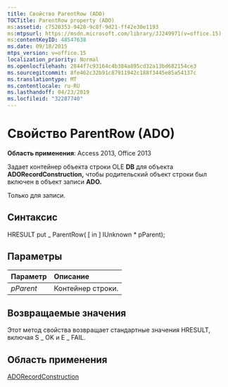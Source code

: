 ```yaml
---
title: Свойство ParentRow (ADO)
TOCTitle: ParentRow property (ADO)
ms:assetid: c7520353-9428-9c8f-9d21-ff42e30e1193
ms:mtpsurl: https://msdn.microsoft.com/library/JJ249971(v=office.15)
ms:contentKeyID: 48547638
ms.date: 09/18/2015
mtps_version: v=office.15
localization_priority: Normal
ms.openlocfilehash: 2844f7c93164c4b384a895cd32a13bd682154ce3
ms.sourcegitcommit: 8fe462c32b91c87911942c188f3445e85a54137c
ms.translationtype: MT
ms.contentlocale: ru-RU
ms.lasthandoff: 04/23/2019
ms.locfileid: "32287740"
---
```

# <a name="parentrow-property-ado"></a>Свойство ParentRow (ADO)

**Область применения**: Access 2013, Office 2013

Задает контейнер объекта строки OLE **DB** для объекта **ADORecordConstruction,** чтобы родительский объект строки был включен в объект записи **ADO.**

Только для записи.

## <a name="syntax"></a>Синтаксис

HRESULT put \_ ParentRow( \[ in \] IUnknown \* pParent);

## <a name="parameters"></a>Параметры

|Параметр|Описание|
|:--------|:----------|
|*pParent* |Контейнер строки.|

## <a name="return-values"></a>Возвращаемые значения

Этот метод свойства возвращает стандартные значения HRESULT, включая S \_ OK и E \_ FAIL.

## <a name="applies-to"></a>Область применения

[ADORecordConstruction](adorecordconstruction-interface-ado.md)

